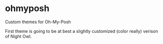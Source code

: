 # ohmyposh
Custom themes for Oh-My-Posh

First theme is going to be at best a slightly customized (color really) verison of Night Owl.
